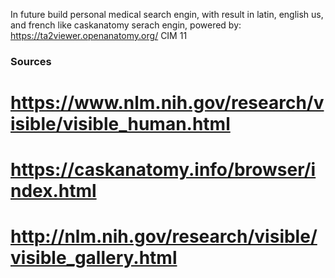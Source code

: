 In future build personal medical search engin, with result in latin, english us, and french like caskanatomy serach engin,
powered by: https://ta2viewer.openanatomy.org/
CIM 11

### Sources
# https://www.nlm.nih.gov/research/visible/visible_human.html
# https://caskanatomy.info/browser/index.html
# http://nlm.nih.gov/research/visible/visible_gallery.html
